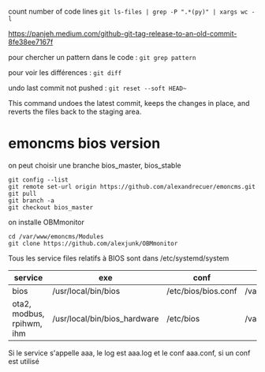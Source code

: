 count number of code lines `git ls-files | grep -P ".*(py)" | xargs wc -l`

https://panjeh.medium.com/github-git-tag-release-to-an-old-commit-8fe38ee7167f

pour chercher un pattern dans le code : `git grep pattern`

pour voir les différences : `git diff`

undo last commit not pushed : `git reset --soft HEAD~`

This command undoes the latest commit, keeps the changes in place, and reverts the files back to the staging area.

# emoncms bios version

on peut choisir une branche bios_master, bios_stable
```
git config --list
git remote set-url origin https://github.com/alexandrecuer/emoncms.git
git pull
git branch -a
git checkout bios_master
```
on installe OBMmonitor
```
cd /var/www/emoncms/Modules
git clone https://github.com/alexjunk/OBMmonitor
```

Tous les service files relatifs à BIOS sont dans /etc/systemd/system

service | exe | conf | log
--|--|--|--
bios | /usr/local/bin/bios | /etc/bios/bios.conf| /var/log/bios/bios.log
ota2, modbus, rpihwm, ihm| /usr/local/bin/bios_hardware| /etc/bios|/var/log/bios

Si le service s'appelle aaa, le log est aaa.log et le conf aaa.conf, si un conf est utilisé 

